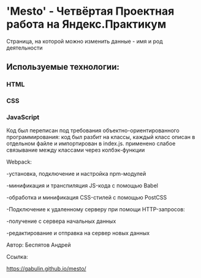 # 'Mesto' - Четвёртая Проектная работа на Яндекс.Практикум
Страница, на которой можно изменить данные - имя и род деятельности
## Используемые технологии:
### HTML
### CSS
### JavaScript

Код был переписан под требования объектно-ориентированного программирования:
код был разбит на классы, каждый класс описан в отдельном файле и импортирован в index.js.
применено слабое связывание между классами через колбэк-функции

Webpack:

-установка, подключение и настройка npm-модулей

-минификация и транспиляция JS-кода с помощью Babel

-обработка и минификация CSS-стилей с помощью PostCSS

-Подключение к удаленному серверу при помощи HTTP-запросов:

-получение с сервера начальных данных

-редактирование и отправка на сервер новых данных


Автор: Беспятов Андрей

Ссылка:


https://gabulin.github.io/mesto/
